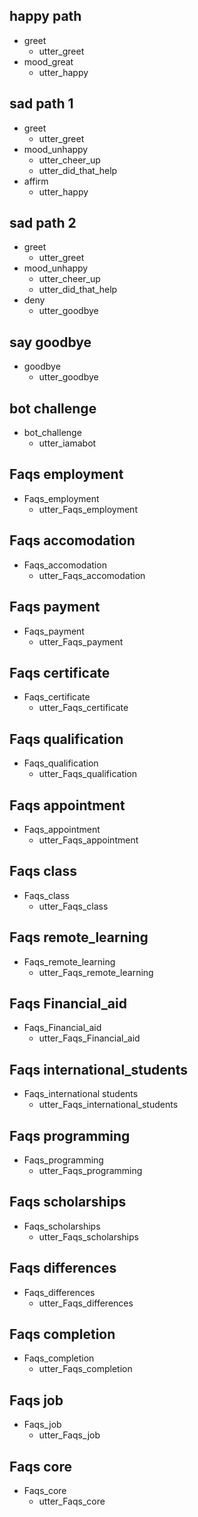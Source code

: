 ## happy path
* greet
  - utter_greet
* mood_great
  - utter_happy

## sad path 1
* greet
  - utter_greet
* mood_unhappy
  - utter_cheer_up
  - utter_did_that_help
* affirm
  - utter_happy

## sad path 2
* greet
  - utter_greet
* mood_unhappy
  - utter_cheer_up
  - utter_did_that_help
* deny
  - utter_goodbye

## say goodbye
* goodbye
  - utter_goodbye

## bot challenge
* bot_challenge
  - utter_iamabot

## Faqs employment
* Faqs_employment
  - utter_Faqs_employment

## Faqs accomodation
* Faqs_accomodation
  - utter_Faqs_accomodation

## Faqs payment
* Faqs_payment
  - utter_Faqs_payment

## Faqs certificate
* Faqs_certificate
  - utter_Faqs_certificate

## Faqs qualification
* Faqs_qualification
  - utter_Faqs_qualification

## Faqs appointment
* Faqs_appointment
  - utter_Faqs_appointment

## Faqs class
* Faqs_class
  - utter_Faqs_class

## Faqs remote_learning
* Faqs_remote_learning
  - utter_Faqs_remote_learning

## Faqs Financial_aid
* Faqs_Financial_aid
  - utter_Faqs_Financial_aid

## Faqs international_students
* Faqs_international students
  - utter_Faqs_international_students

## Faqs programming
* Faqs_programming
  - utter_Faqs_programming

## Faqs scholarships
* Faqs_scholarships
  - utter_Faqs_scholarships

## Faqs differences
* Faqs_differences
  - utter_Faqs_differences

## Faqs completion
* Faqs_completion
  - utter_Faqs_completion

## Faqs job
* Faqs_job
  - utter_Faqs_job

## Faqs core
* Faqs_core
  - utter_Faqs_core
